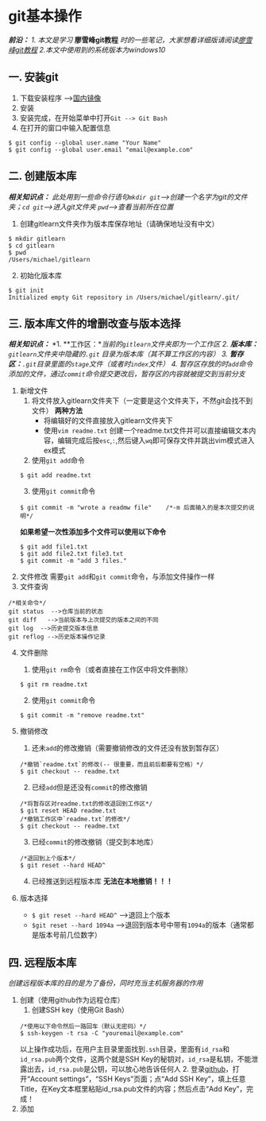 # git基本操作

***前沿：***
*1. 本文是学习* **廖雪峰git教程** *时的一些笔记，大家想看详细版请阅读[廖雪峰git教程](https://www.liaoxuefeng.com/wiki/0013739516305929606dd18361248578c67b8067c8c017b000)*
*2.本文中使用到的系统版本为windows10*

## 一. 安装git
1. 下载安装程序 -->[国内镜像](https://pan.baidu.com/s/1kU5OCOB#list/path=%2Fpub%2Fgit)
2. 安装
3. 安装完成，在开始菜单中打开`Git --> Git Bash`
4. 在打开的窗口中输入配置信息
```
$ git config --global user.name "Your Name"
$ git config --global user.email "email@example.com"
```
## 二. 创建版本库
***相关知识点：***
*此处用到一些命令行语句`mkdir git`-->创建一个名字为git的文件夹；`cd git`-->进入git文件夹 `pwd`-->查看当前所在位置*
1. 创建gitlearn文件夹作为版本库保存地址（请确保地址没有中文）
```
$ mkdir gitlearn
$ cd gitlearn
$ pwd
/Users/michael/gitlearn
```
2. 初始化版本库
```
$ git init
Initialized empty Git repository in /Users/michael/gitlearn/.git/
```
## 三. 版本库文件的增删改查与版本选择
***相关知识点：***
*1. **工作区：**当前的`gitlearn`文件夹即为一个工作区*
*2. **版本库：**`gitlearn`文件夹中隐藏的`.git` 目录为版本库（其不算工作区的内容）*
*3. **暂存区：**`.git`目录里面的`stage`文件（或者时`index`文件）*
*4. 暂存区存放的时`add`命令添加的文件，通过`commit`命令提交更改后，暂存区的内容就被提交到当前分支*
1. 新增文件
    1. 将文件放入gitlearn文件夹下（一定要是这个文件夹下，不然git会找不到文件）
        **两种方法**
        - 将编辑好的文件直接放入gitlearn文件夹下
        - 使用`vim readme.txt`  创建一个readme.txt文件并可以直接编辑文本内容，编辑完成后按`esc`,`:`,然后键入`wq`即可保存文件并跳出vim模式进入ex模式
    2. 使用`git add`命令
    ```
    $ git add readme.txt
    ```
    3. 使用`git commit`命令
    ```
    $ git commit -m "wrote a readmw file"    /*-m 后面输入的是本次提交的说明*/
    ```
    **如果希望一次性添加多个文件可以使用以下命令**
    ```
    $ git add file1.txt
    $ git add file2.txt file3.txt
    $ git commit -m "add 3 files."
    ```
2. 文件修改
    需要`git add`和`git commit`命令，与添加文件操作一样
3. 文件查询
```
/*相关命令*/
git status  -->仓库当前的状态
git diff   -->当前版本与上次提交的版本之间的不同
git log  -->历史提交版本信息
git reflog -->历史版本操作记录
```
4. 文件删除
    1. 使用`git rm`命令（或者直接在工作区中将文件删除）
    ```
    $ git rm readme.txt
    ```
    2.  使用`git commit`命令
    ```
    $ git commit -m "remove readme.txt"    
    ```
5. 撤销修改
    1. 还未`add`的修改撤销（需要撤销修改的文件还没有放到暂存区）
     ```
    /*撤销`readme.txt`的修改(-- 很重要，而且前后都要有空格）*/
    $ git checkout -- readme.txt 
     ```
    2. 已经`add`但是还没有`commit`的修改撤销
    ```
    /*将暂存区对readme.txt的修改退回到工作区*/
    $ git reset HEAD readme.txt
    /*撤销工作区中`readme.txt`的修改*/
    $ git checkout -- readme.txt 
    ```
    3. 已经`commit`的修改撤销（提交到本地库）
    ```
    /*退回到上个版本*/
    $ git reset --hard HEAD^
    ```
    4. 已经推送到远程版本库
      **无法在本地撤销！！！**

6. 版本选择
    * `$ git reset --hard HEAD^` -->退回上个版本
    * `$git reset --hard 1094a`  -->退回到版本号中带有`1094a`的版本（通常都是版本号前几位数字）

## 四. 远程版本库
*创建远程版本库的目的是为了备份，同时充当主机服务器的作用*
1. 创建（使用github作为远程仓库）
    1. 创建SSH key（使用Git Bash）
    ```
    /*使用以下命令然后一路回车（默认无密码）*/
    $ ssh-keygen -t rsa -C "youremail@example.com"
    ```
    以上操作成功后，在用户主目录里面找到`.ssh`目录，里面有`id_rsa`和`id_rsa.pub`两个文件，这两个就是SSH Key的秘钥对，`id_rsa`是私钥，不能泄露出去，`id_rsa.pub`是公钥，可以放心地告诉任何人
    2. 登录[github](https://github.com/)，打开“Account settings”，“SSH Keys”页面；点“Add SSH Key”，填上任意Title，在Key文本框里粘贴id_rsa.pub文件的内容；然后点击“Add Key”，完成！
2. 添加

      